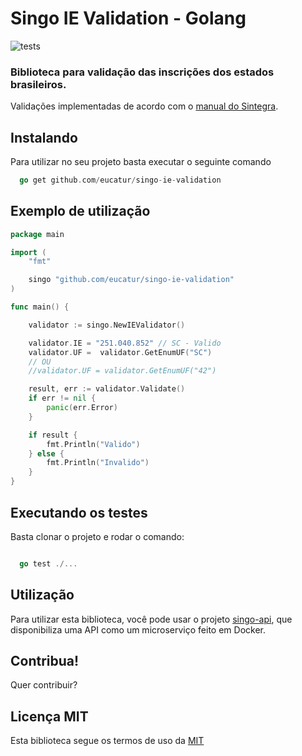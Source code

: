 # Singo IE Validation - Golang

![tests](https://github.com/eucatur/singo-ie-validation/actions/workflows/go.yml/badge.svg?branch=master)


### Biblioteca para validação das inscrições dos estados brasileiros.

Validações implementadas de acordo com o [manual do Sintegra](http://www.sintegra.gov.br/insc_est.html).

## Instalando
Para utilizar no seu projeto basta executar o seguinte comando

```go
  go get github.com/eucatur/singo-ie-validation
```

## Exemplo de utilização


```go
package main

import (
	"fmt"

	singo "github.com/eucatur/singo-ie-validation"
)

func main() {

	validator := singo.NewIEValidator()

	validator.IE = "251.040.852" // SC - Valido
	validator.UF =  validator.GetEnumUF("SC")
	// OU
	//validator.UF = validator.GetEnumUF("42")

	result, err := validator.Validate()
	if err != nil {
		panic(err.Error)
	}

	if result {
		fmt.Println("Valido")
	} else {
		fmt.Println("Invalido")
	}
}

```

## Executando os testes
Basta clonar o projeto e rodar o comando:

```go

  go test ./...
```

## Utilização
Para utilizar esta biblioteca, você pode usar o projeto [singo-api](https://github.com/dilowagner/singo-api), que disponibiliza uma API como um microserviço feito em Docker.


## Contribua!

Quer contribuir?

## Licença MIT
Esta biblioteca segue os termos de uso da [MIT](https://github.com/eucatur/singo-ie-validation/blob/master/LICENSE)
